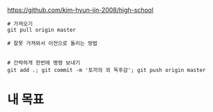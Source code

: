 https://github.com/kim-hyun-jin-2008/high-school

```
# 가져오기
git pull origin master

# 잘못 가져와서 이전으로 돌리는 방법


# 간략하게 한번에 명령 보내기
git add .; git commit -m '토끼의 꾀 독후감'; git push origin master
```

# 내 목표

